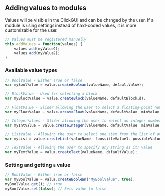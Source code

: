 ## Adding values to modules
Values will be visible in the ClickGUI and can be changed by the user. If a module is using settings instead of hard-coded values, it is more customizable for the user.
```js
// Values must be registered manuelly
this.addValues = function(values) {
    values.add(myValue1);
    values.add(myValue2);
}
```

### Available value types
```js
// BoolValue - Either true or false
var myBoolValue = value.createBoolean(valueName, defaultValue);

// BlockValue - Used for selecting a block
var myBlockValue = value.createBlock(valueName, defaultBlockId);

// FloatValue - Slider allowing the user to select a floating-point number
var myFloatValue = value.createFloat(valueName, defaultValue, minValue, maxValue);

// IntegerValues - Slider allowing the user to select an integer number
var myIntValue = value.createInteger(valueName, defaultValue, minValue, maxValue);

// ListValue - Allowing the user to select one item from the list of available values
var myList = value.createList(valueName, [possibleValue1, possibleValue2, possibleValue3], defaultValue);

// TextValue - Allowing the user to specify any string as its value
var myTextValue = value.createText(valueName, defaultValue);
```

### Setting and getting a value
```js
// BoolValue - Either true or false
var myBoolValue = value.createBoolean("MyBoolValue", true);
myBoolValue.get(); // true
myBoolValue.set(false); // Sets value to false
```